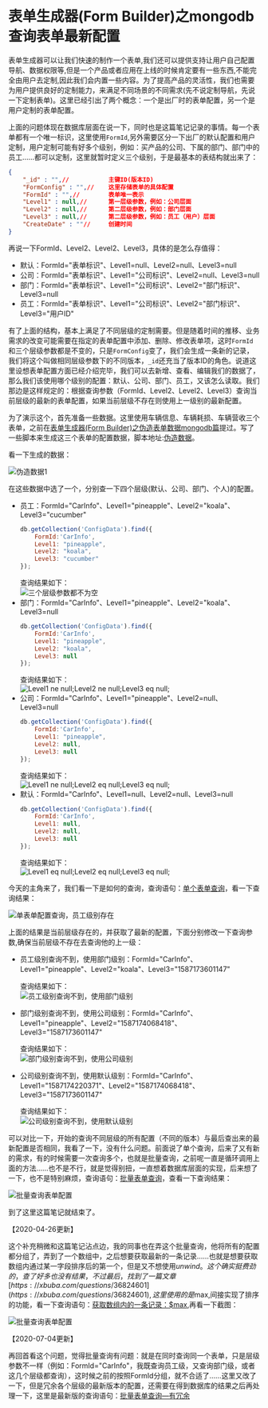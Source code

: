 # 表单生成器(Form Builder)之mongodb查询表单最新配置  
表单生成器可以让我们快速的制作一个表单,我们还可以提供支持让用户自己配置导航、数据权限等,但是一个产品或者应用在上线的时候肯定要有一些东西,不能完全由用户去定制,因此我们会内置一些内容。为了提高产品的灵活性，我们也需要为用户提供良好的定制能力，来满足不同场景的不同需求(先不说定制导航，先说一下定制表单)。这里已经引出了两个概念：一个是出厂时的表单配置，另一个是用户定制的表单配置。 

上面的问题体现在数据库层面在说一下，同时也是这篇笔记记录的事情。每一个表单都有一个唯一标识，这里使用<code>FormId</code>,另外需要区分一下出厂的默认配置和用户定制，用户定制可能有好多个级别，例如：买产品的公司、下属的部门、部门中的员工……都可以定制，这里就暂时定义三个级别，于是最基本的表结构就出来了：
```json
{
    "_id" : "",//           主键ID(版本ID)
    "FormConfig" : "",//    这里存储表单的具体配置
    "FormId" : "",//        表单唯一表示
    "Level1" : null,//      第一层级参数，例如：公司层面
    "Level2" : null,//      第二层级参数，例如：部门层面
    "Level3" : null,//      第二层级参数，例如：员工（用户）层面
    "CreateDate" : ""//     创建时间
}
```  
再说一下FormId、Level2、Level2、Level3，具体的是怎么存值得：
* 默认：FormId="表单标识"、Level1=null、Level2=null、Level3=null
* 公司：FormId="表单标识"、Level1="公司标识"、Level2=null、Level3=null   
* 部门：FormId="表单标识"、Level1="公司标识"、Level2="部门标识"、Level3=null 
* 员工：FormId="表单标识"、Level1="公司标识"、Level2="部门标识"、Level3="用户ID"  

有了上面的结构，基本上满足了不同层级的定制需要。但是随着时间的推移、业务需求的改变可能需要在指定的表单配置中添加、删除、修改表单项，这时<code>FormId</code>和三个层级参数都是不变的，只是<code>FormConfig</code>变了，我们会生成一条新的记录，我们将这个叫做相同层级参数下的不同版本，<code>_id</code>还充当了版本ID的角色。说道这里设想表单配置方面已经介绍完毕，我们可以去新增、查看、编辑我们的数据了，那么我们该使用哪个级别的配置：默认、公司、部门、员工，又该怎么读取。我们那边是这样规定的：根据查询参数（FormId、Level2、Level2、Level3）查询当前层级的最新的表单配置，如果当前层级不存在则使用上一级别的最新配置。  

为了演示这个，首先准备一些数据。这里使用车辆信息、车辆耗损、车辆营收三个表单，之前在[表单生成器(Form Builder)之伪造表单数据mongodb篇](https://www.cnblogs.com/du-blog/p/11815545.html)提过。写了一些脚本来生成这三个表单的配置数据，脚本地址:[伪造数据](./init.js)。  

看一下生成的数据：   

![伪造数据1](./images/1.png)  

在这些数据中选了一个，分别查一下四个层级(默认、公司、部门、个人)的配置。  

* 员工：FormId="CarInfo"、Level1="pineapple"、Level2="koala"、Level3="cucumber" 
    ```javascript
    db.getCollection('ConfigData').find({
        FormId:'CarInfo',
        Level1: "pineapple",
        Level2: "koala",
        Level3: "cucumber"
    });
    ```
    查询结果如下：  
    ![三个层级参数都不为空](./images/2.png)  
* 部门：FormId="CarInfo"、Level1="pineapple"、Level2="koala"、Level3=null  
    ```javascript
    db.getCollection('ConfigData').find({
        FormId:'CarInfo',
        Level1: "pineapple",
        Level2: "koala",
        Level3: null
    });
    ```  
    查询结果如下：  
    ![Level1 ne null;Level2 ne null;Level3 eq null;](./images/3.png)  
* 公司：FormId="CarInfo"、Level1="pineapple"、Level2=null、Level3=null  
    ```javascript
    db.getCollection('ConfigData').find({
        FormId:'CarInfo',
        Level1: "pineapple",
        Level2: null,
        Level3: null
    });
    ```  
    查询结果如下：  
    ![Level1 ne null;Level2 eq null;Level3 eq null;](./images/4.png)  
* 默认：FormId="CarInfo"、Level1=null、Level2=null、Level3=null  
    ```javascript
    db.getCollection('ConfigData').find({
        FormId:'CarInfo',
        Level1: null,
        Level2: null,
        Level3: null
    });
    ```  
    查询结果如下：  
    ![Level1 eq null;Level2 eq null;Level3 eq null;](./images/5.png)  

今天的主角来了，我们看一下是如何的查询，查询语句：[单个表单查询](./query-one.js)，看一下查询结果：  

![单表单配置查询，员工级别存在](./images/6.png) 

上面的结果是当前层级存在的，并获取了最新的配置，下面分别修改一下查询参数,确保当前层级不存在去查询他的上一级：

* 员工级别查询不到，使用部门级别：FormId="CarInfo"、Level1="pineapple"、Level2="koala"、Level3="1587173601147"  

    查询结果如下：  
    ![员工级别查询不到，使用部门级别](./images/7.png)   
* 部门级别查询不到，使用公司级别：FormId="CarInfo"、Level1="pineapple"、Level2="1587174068418"、Level3="1587173601147"  

    查询结果如下：  
    ![部门级别查询不到，使用公司级别](./images/8.png)   
* 公司级别查询不到，使用默认级别：FormId="CarInfo"、Level1="1587174220371"、Level2="1587174068418"、Level3="1587173601147"  

    查询结果如下：  
    ![公司级别查询不到，使用默认级别](./images/9.png)     

可以对比一下，开始的查询不同层级的所有配置（不同的版本）与最后查出来的最新配置是否相同，我看了一下，没有什么问题。前面说了单个查询，后来了又有新的需求，有的时候需要一次查询多个，也就是批量查询，之前呢一直是循环调用上面的方法……也不是不行，就是觉得别扭，一直想着数据库层面的实现，后来想了一下，也不是特别麻烦，查询语句：[批量表单查询](./query-batch.js)，查看一下查询结果：  

![批量查询表单配置](./images/10.png)  

到了这里这篇笔记就结束了。  

【2020-04-26更新】 

这个补充稍微和这篇笔记沾点边，我的同事也在弄这个批量查询，他将所有的配置都分组了，弄到了一个数组中，之后想要获取最新的一条记录……也就是想要获取数组内通过某一字段排序后的第一个，但是又不想使用$unwind。这个确实挺费劲的，查了好多也没有结果，不过最后，找到了一篇文章[https://xbuba.com/questions/36824601](https://xbuba.com/questions/36824601) ,这里使用的是$max,间接实现了排序的功能，看一下查询语句：[获取数组内的一条记录：$max](./query-array-inner-sort-by-max.js),再看一下截图：  

![批量查询表单配置](./images/11.png)  

【2020-07-04更新】   

再回首看这个问题，觉得批量查询有问题：就是在同时查询同一个表单，只是层级参数不一样（例如：FormId="CarInfo"，我既查询员工级，又查询部门级，或者这几个层级都查询），这时候之前的按照FormId分组，就不合适了……这里又改了一下，但是冗余各个层级的最新版本的配置，还需要在得到数据库的结果之后再处理一下，这里是最新版的查询语句：[批量表单查询—有冗余](./query-batch-but-include-each-level-latest-config.js)